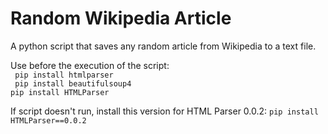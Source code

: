 # Random Wikipedia Article
A python script that saves any random article from Wikipedia to a text file.

Use before the execution of the script:<br>
``` pip install htmlparser```<br> ``` pip install beautifulsoup4``` <br> ```pip install HTMLParser```<br>

If script doesn't run, install this version for HTML Parser 0.0.2:
```pip install HTMLParser==0.0.2```
